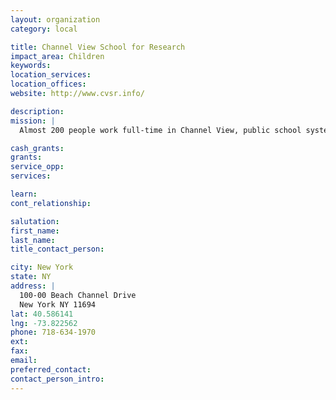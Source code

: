 ```yaml
---
layout: organization
category: local

title: Channel View School for Research
impact_area: Children
keywords: 
location_services: 
location_offices: 
website: http://www.cvsr.info/

description: 
mission: |
  Almost 200 people work full-time in Channel View, public school system — gifted teachers, principals, administrators, counselors, secretaries, paraprofessionals, custodians, and many, many more. Our shared mission is to provide all the students we serve with the kind of education that will give them the tools to thrive in college and careers, and to contribute to their communities. 

cash_grants: 
grants: 
service_opp: 
services: 

learn: 
cont_relationship: 

salutation: 
first_name: 
last_name: 
title_contact_person: 

city: New York
state: NY
address: |
  100-00 Beach Channel Drive  
  New York NY 11694
lat: 40.586141
lng: -73.822562
phone: 718-634-1970
ext: 
fax: 
email: 
preferred_contact: 
contact_person_intro: 
---
```

